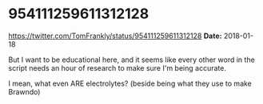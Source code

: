 # 954111259611312128
https://twitter.com/TomFrankly/status/954111259611312128
**Date:** 2018-01-18

But I want to be educational here, and it seems like every other word in the script needs an hour of research to make sure I'm being accurate.

I mean, what even ARE electrolytes? (beside being what they use to make Brawndo)
